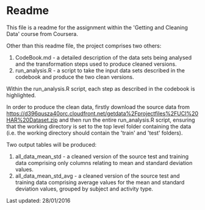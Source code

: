 # Readme

This file is a readme for the assignment within the 'Getting and Cleaning Data' course from Coursera.

Other than this readme file, the project comprises two others:

1. CodeBook.md - a detailed description of the data sets being analysed and the transformation steps used to produce cleaned versions.
2. run_analysis.R - a script to take the input data sets described in the codebook and produce the two clean versions.

Within the run_analysis.R script, each step as described in the codebook is highlighted.

In order to produce the clean data, firstly download the source data from <https://d396qusza40orc.cloudfront.net/getdata%2Fprojectfiles%2FUCI%20HAR%20Dataset.zip> and then run the entire run_analysis.R script, ensuring that the working directory is set to the top level folder containing the data (i.e. the working directory should contain the 'train' and 'test' folders).

Two output tables will be produced:

1. all_data_mean_std - a cleaned version of the source test and training data comprising only columns relating to mean and standard deviation values.
2. all_data_mean_std_avg - a cleaned version of the source test and training data comprising average values for the mean and standard deviation values, grouped by subject and activity type.

Last updated: 28/01/2016